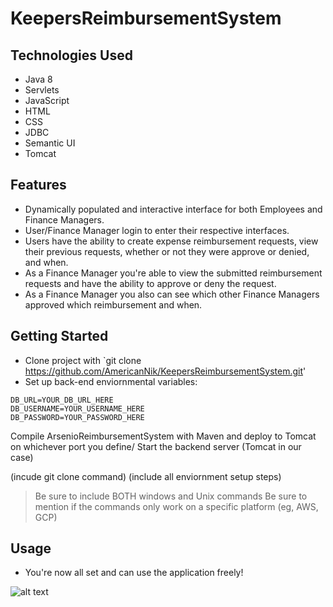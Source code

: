 # KeepersReimbursementSystem

##  Technologies Used
 * Java 8 
 * Servlets
 * JavaScript
 * HTML 
 * CSS
 * JDBC
 * Semantic UI
 * Tomcat


## Features
* Dynamically populated and interactive interface for both Employees and Finance Managers.
* User/Finance Manager login to enter their respective interfaces.
* Users have the ability to create expense reimbursement requests, view their previous requests, whether or not they were approve or denied, and when. 
* As a Finance Manager you're able to view the submitted reimbursement requests and have the ability to approve or deny the request.
* As a Finance Manager you also can see which other Finance Managers approved which reimbursement and when.

## Getting Started
* Clone project with `git clone https://github.com/AmericanNik/KeepersReimbursementSystem.git'
* Set up back-end enviornmental variables:
```
DB_URL=YOUR_DB_URL_HERE
DB_USERNAME=YOUR_USERNAME_HERE
DB_PASSWORD=YOUR_PASSWORD_HERE
```
Compile ArsenioReimbursementSystem with Maven and deploy to Tomcat on whichever port you define/ 
Start the backend server (Tomcat in our case)

(incude git clone command)
(include all enviornment setup steps)
>Be sure to include BOTH windows and Unix commands
>Be sure to mention if the commands only work on a specific platform (eg, AWS, GCP)

## Usage
* You're now all set and can use the application freely! 

![alt text](https://i.ibb.co/XFtdjmz/project1.png)


